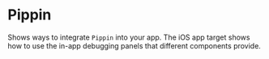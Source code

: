 # Pippin

Shows ways to integrate `Pippin` into your app. The iOS app target shows how to use the in-app debugging panels that different components provide.
